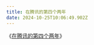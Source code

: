 ```yaml
---
title: 在腾讯的第四个两年
date: 2024-10-25T10:06:49.902Z
---
```


《[在腾讯的第四个两年](https://www.cssforest.org/2015/03/25/%E5%9C%A8%E8%85%BE%E8%AE%AF%E7%9A%84%E7%AC%AC%E5%9B%9B%E4%B8%AA%E4%B8%A4%E5%B9%B4.html)》